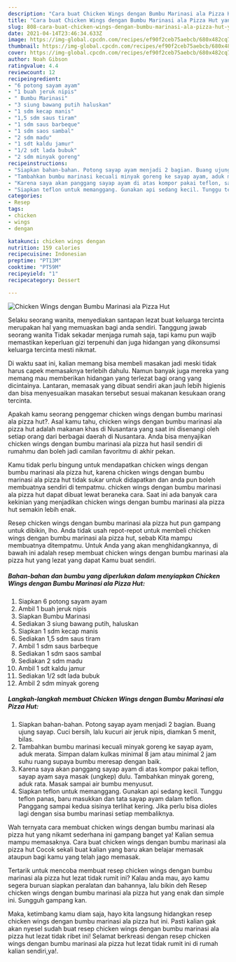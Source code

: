 ```yaml
---
description: "Cara buat Chicken Wings dengan Bumbu Marinasi ala Pizza Hut yang lezat Untuk Jualan"
title: "Cara buat Chicken Wings dengan Bumbu Marinasi ala Pizza Hut yang lezat Untuk Jualan"
slug: 808-cara-buat-chicken-wings-dengan-bumbu-marinasi-ala-pizza-hut-yang-lezat-untuk-jualan
date: 2021-04-14T23:46:34.633Z
image: https://img-global.cpcdn.com/recipes/ef90f2ceb75aebcb/680x482cq70/chicken-wings-dengan-bumbu-marinasi-ala-pizza-hut-foto-resep-utama.jpg
thumbnail: https://img-global.cpcdn.com/recipes/ef90f2ceb75aebcb/680x482cq70/chicken-wings-dengan-bumbu-marinasi-ala-pizza-hut-foto-resep-utama.jpg
cover: https://img-global.cpcdn.com/recipes/ef90f2ceb75aebcb/680x482cq70/chicken-wings-dengan-bumbu-marinasi-ala-pizza-hut-foto-resep-utama.jpg
author: Noah Gibson
ratingvalue: 4.4
reviewcount: 12
recipeingredient:
- "6 potong sayam ayam"
- "1 buah jeruk nipis"
- " Bumbu Marinasi"
- "3 siung bawang putih haluskan"
- "1 sdm kecap manis"
- "1,5 sdm saus tiram"
- "1 sdm saus barbeque"
- "1 sdm saos sambal"
- "2 sdm madu"
- "1 sdt kaldu jamur"
- "1/2 sdt lada bubuk"
- "2 sdm minyak goreng"
recipeinstructions:
- "Siapkan bahan-bahan. Potong sayap ayam menjadi 2 bagian. Buang ujung sayap. Cuci bersih, lalu kucuri air jeruk nipis, diamkan 5 menit, bilas."
- "Tambahkan bumbu marinasi kecuali minyak goreng ke sayap ayam, aduk merata. Simpan dalam kulkas minimal 8 jam atau minimal 2 jam suhu ruang supaya bumbu meresap dengan baik."
- "Karena saya akan panggang sayap ayam di atas kompor pakai teflon, sayap ayam saya masak (ungkep) dulu. Tambahkan minyak goreng, aduk rata. Masak sampai air bumbu menyusut."
- "Siapkan teflon untuk memanggang. Gunakan api sedang kecil. Tunggu teflon panas, baru masukkan dan tata sayap ayam dalam teflon. Panggang sampai kedua sisinya terlihat kering. Jika perlu bisa dioles lagi dengan sisa bumbu marinasi setiap membaliknya."
categories:
- Resep
tags:
- chicken
- wings
- dengan

katakunci: chicken wings dengan 
nutrition: 159 calories
recipecuisine: Indonesian
preptime: "PT13M"
cooktime: "PT59M"
recipeyield: "1"
recipecategory: Dessert

---
```



![Chicken Wings dengan Bumbu Marinasi ala Pizza Hut](https://img-global.cpcdn.com/recipes/ef90f2ceb75aebcb/680x482cq70/chicken-wings-dengan-bumbu-marinasi-ala-pizza-hut-foto-resep-utama.jpg)

Selaku seorang wanita, menyediakan santapan lezat buat keluarga tercinta merupakan hal yang memuaskan bagi anda sendiri. Tanggung jawab seorang  wanita Tidak sekadar menjaga rumah saja, tapi kamu pun wajib memastikan keperluan gizi terpenuhi dan juga hidangan yang dikonsumsi keluarga tercinta mesti nikmat.

Di waktu  saat ini, kalian memang bisa membeli masakan jadi meski tidak harus capek memasaknya terlebih dahulu. Namun banyak juga mereka yang memang mau memberikan hidangan yang terlezat bagi orang yang dicintainya. Lantaran, memasak yang dibuat sendiri akan jauh lebih higienis dan bisa menyesuaikan masakan tersebut sesuai makanan kesukaan orang tercinta. 



Apakah kamu seorang penggemar chicken wings dengan bumbu marinasi ala pizza hut?. Asal kamu tahu, chicken wings dengan bumbu marinasi ala pizza hut adalah makanan khas di Nusantara yang saat ini disenangi oleh setiap orang dari berbagai daerah di Nusantara. Anda bisa menyajikan chicken wings dengan bumbu marinasi ala pizza hut hasil sendiri di rumahmu dan boleh jadi camilan favoritmu di akhir pekan.

Kamu tidak perlu bingung untuk mendapatkan chicken wings dengan bumbu marinasi ala pizza hut, karena chicken wings dengan bumbu marinasi ala pizza hut tidak sukar untuk didapatkan dan anda pun boleh membuatnya sendiri di tempatmu. chicken wings dengan bumbu marinasi ala pizza hut dapat dibuat lewat beraneka cara. Saat ini ada banyak cara kekinian yang menjadikan chicken wings dengan bumbu marinasi ala pizza hut semakin lebih enak.

Resep chicken wings dengan bumbu marinasi ala pizza hut pun gampang untuk dibikin, lho. Anda tidak usah repot-repot untuk membeli chicken wings dengan bumbu marinasi ala pizza hut, sebab Kita mampu membuatnya ditempatmu. Untuk Anda yang akan menghidangkannya, di bawah ini adalah resep membuat chicken wings dengan bumbu marinasi ala pizza hut yang lezat yang dapat Kamu buat sendiri.

<!--inarticleads1-->

##### Bahan-bahan dan bumbu yang diperlukan dalam menyiapkan Chicken Wings dengan Bumbu Marinasi ala Pizza Hut:

1. Siapkan 6 potong sayam ayam
1. Ambil 1 buah jeruk nipis
1. Siapkan  Bumbu Marinasi
1. Sediakan 3 siung bawang putih, haluskan
1. Siapkan 1 sdm kecap manis
1. Sediakan 1,5 sdm saus tiram
1. Ambil 1 sdm saus barbeque
1. Sediakan 1 sdm saos sambal
1. Sediakan 2 sdm madu
1. Ambil 1 sdt kaldu jamur
1. Sediakan 1/2 sdt lada bubuk
1. Ambil 2 sdm minyak goreng




<!--inarticleads2-->

##### Langkah-langkah membuat Chicken Wings dengan Bumbu Marinasi ala Pizza Hut:

1. Siapkan bahan-bahan. Potong sayap ayam menjadi 2 bagian. Buang ujung sayap. Cuci bersih, lalu kucuri air jeruk nipis, diamkan 5 menit, bilas.
1. Tambahkan bumbu marinasi kecuali minyak goreng ke sayap ayam, aduk merata. Simpan dalam kulkas minimal 8 jam atau minimal 2 jam suhu ruang supaya bumbu meresap dengan baik.
1. Karena saya akan panggang sayap ayam di atas kompor pakai teflon, sayap ayam saya masak (ungkep) dulu. Tambahkan minyak goreng, aduk rata. Masak sampai air bumbu menyusut.
1. Siapkan teflon untuk memanggang. Gunakan api sedang kecil. Tunggu teflon panas, baru masukkan dan tata sayap ayam dalam teflon. Panggang sampai kedua sisinya terlihat kering. Jika perlu bisa dioles lagi dengan sisa bumbu marinasi setiap membaliknya.




Wah ternyata cara membuat chicken wings dengan bumbu marinasi ala pizza hut yang nikamt sederhana ini gampang banget ya! Kalian semua mampu memasaknya. Cara buat chicken wings dengan bumbu marinasi ala pizza hut Cocok sekali buat kalian yang baru akan belajar memasak ataupun bagi kamu yang telah jago memasak.

Tertarik untuk mencoba membuat resep chicken wings dengan bumbu marinasi ala pizza hut lezat tidak rumit ini? Kalau anda mau, ayo kamu segera buruan siapkan peralatan dan bahannya, lalu bikin deh Resep chicken wings dengan bumbu marinasi ala pizza hut yang enak dan simple ini. Sungguh gampang kan. 

Maka, ketimbang kamu diam saja, hayo kita langsung hidangkan resep chicken wings dengan bumbu marinasi ala pizza hut ini. Pasti kalian gak akan nyesel sudah buat resep chicken wings dengan bumbu marinasi ala pizza hut lezat tidak ribet ini! Selamat berkreasi dengan resep chicken wings dengan bumbu marinasi ala pizza hut lezat tidak rumit ini di rumah kalian sendiri,ya!.


